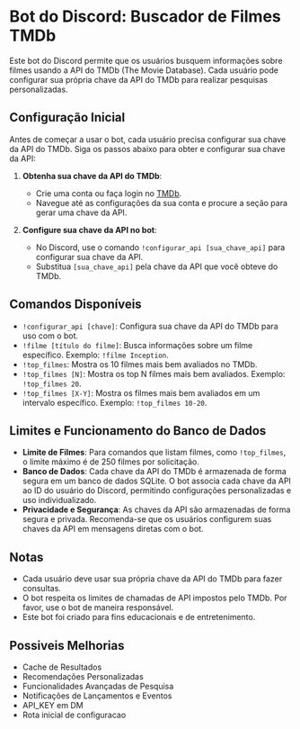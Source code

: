 # Bot do Discord: Buscador de Filmes TMDb

Este bot do Discord permite que os usuários busquem informações sobre filmes usando a API do TMDb (The Movie Database). Cada usuário pode configurar sua própria chave da API do TMDb para realizar pesquisas personalizadas.

## Configuração Inicial

Antes de começar a usar o bot, cada usuário precisa configurar sua chave da API do TMDb. Siga os passos abaixo para obter e configurar sua chave da API:

1. **Obtenha sua chave da API do TMDb**:
   - Crie uma conta ou faça login no [TMDb](https://www.themoviedb.org/).
   - Navegue até as configurações da sua conta e procure a seção para gerar uma chave da API.

2. **Configure sua chave da API no bot**:
   - No Discord, use o comando `!configurar_api [sua_chave_api]` para configurar sua chave da API.
   - Substitua `[sua_chave_api]` pela chave da API que você obteve do TMDb.

## Comandos Disponíveis

- `!configurar_api [chave]`: Configura sua chave da API do TMDb para uso com o bot.
- `!filme [título do filme]`: Busca informações sobre um filme específico. Exemplo: `!filme Inception`.
- `!top_filmes`: Mostra os 10 filmes mais bem avaliados no TMDb.
- `!top_filmes [N]`: Mostra os top N filmes mais bem avaliados. Exemplo: `!top_filmes 20`.
- `!top_filmes [X-Y]`: Mostra os filmes mais bem avaliados em um intervalo específico. Exemplo: `!top_filmes 10-20`.

## Limites e Funcionamento do Banco de Dados

- **Limite de Filmes**: Para comandos que listam filmes, como `!top_filmes`, o limite máximo é de 250 filmes por solicitação.
- **Banco de Dados**: Cada chave da API do TMDb é armazenada de forma segura em um banco de dados SQLite. O bot associa cada chave da API ao ID do usuário do Discord, permitindo configurações personalizadas e uso individualizado.
- **Privacidade e Segurança**: As chaves da API são armazenadas de forma segura e privada. Recomenda-se que os usuários configurem suas chaves da API em mensagens diretas com o bot.

## Notas

- Cada usuário deve usar sua própria chave da API do TMDb para fazer consultas.
- O bot respeita os limites de chamadas de API impostos pelo TMDb. Por favor, use o bot de maneira responsável.
- Este bot foi criado para fins educacionais e de entretenimento.

## Possiveis Melhorias

- Cache de Resultados
- Recomendações Personalizadas
- Funcionalidades Avançadas de Pesquisa
- Notificações de Lançamentos e Eventos
- API_KEY em DM
- Rota inicial de configuracao

